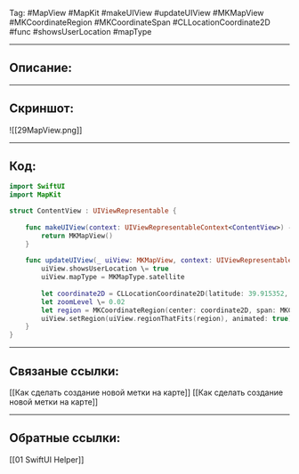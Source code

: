 Tag: #MapView #MapKit #makeUIView #updateUIView #MKMapView #MKCoordinateRegion #MKCoordinateSpan #CLLocationCoordinate2D #func #showsUserLocation #mapType

---
## Описание:


---
## Скриншот:
![[29MapView.png]]

---
## Код:

``` swift
import SwiftUI
import MapKit

struct ContentView : UIViewRepresentable {
    
    func makeUIView(context: UIViewRepresentableContext<ContentView>) -> MKMapView {
        return MKMapView()
    }
    
    func updateUIView(_ uiView: MKMapView, context: UIViewRepresentableContext<ContentView>) {
        uiView.showsUserLocation \= true
        uiView.mapType = MKMapType.satellite
        
        let coordinate2D = CLLocationCoordinate2D(latitude: 39.915352, longitude: 116.397105)
        let zoomLevel \= 0.02
        let region = MKCoordinateRegion(center: coordinate2D, span: MKCoordinateSpan(latitudeDelta: zoomLevel, longitudeDelta: zoomLevel))
        uiView.setRegion(uiView.regionThatFits(region), animated: true)
    }
}

```

---
## Связаные ссылки:
[[Как сделать создание новой метки на карте]]
[[Как сделать создание новой метки на карте]]

---
## Обратные ссылки:
[[01 SwiftUI Helper]]